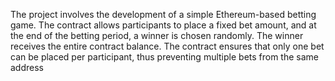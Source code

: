 The project involves the development of a simple Ethereum-based betting game. The contract allows participants to place a fixed bet amount, and at the end of the betting period, a winner is chosen randomly. The winner receives the entire contract balance. The contract ensures that only one bet can be placed per participant, thus preventing multiple bets from the same address
